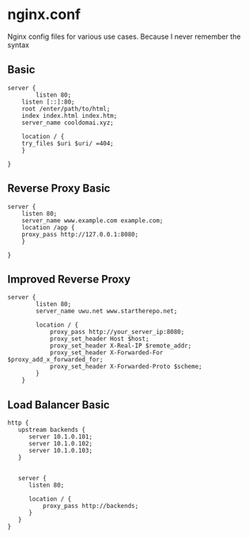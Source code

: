 # nginx.conf
Nginx config files for various use cases. Because I never remember the syntax


## Basic 

```
server {
        listen 80;
	listen [::]:80;
	root /enter/path/to/html;
	index index.html index.htm;
	server_name cooldomai.xyz;

	location / {
	try_files $uri $uri/ =404;						        
	}
					
}

```

## Reverse Proxy Basic

```
server {
    listen 80;
    server_name www.example.com example.com;
    location /app {
	proxy_pass http://127.0.0.1:8080;
	}
	
}

```

## Improved Reverse Proxy 

```
server {
        listen 80;
        server_name uwu.net www.startherepo.net;

        location / {
            proxy_pass http://your_server_ip:8080;
            proxy_set_header Host $host;
            proxy_set_header X-Real-IP $remote_addr;
            proxy_set_header X-Forwarded-For $proxy_add_x_forwarded_for;
            proxy_set_header X-Forwarded-Proto $scheme;
        }
    }
```
## Load Balancer Basic 

```
http {
   upstream backends {
      server 10.1.0.101; 
      server 10.1.0.102;
      server 10.1.0.103;
   }

   
   server {
      listen 80; 

      location / {
          proxy_pass http://backends;
      }
   }
}
